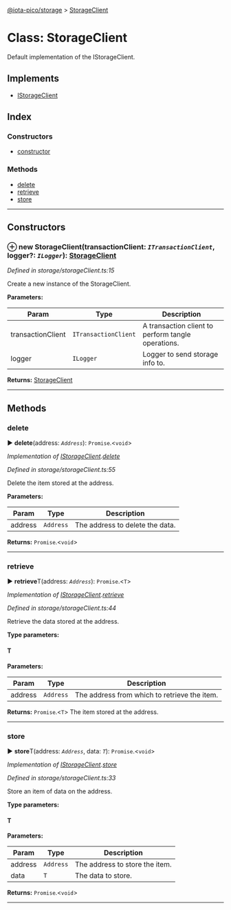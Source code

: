 [@iota-pico/storage](../README.md) > [StorageClient](../classes/storageclient.md)



# Class: StorageClient


Default implementation of the IStorageClient.

## Implements

* [IStorageClient](../interfaces/istorageclient.md)

## Index

### Constructors

* [constructor](storageclient.md#constructor)


### Methods

* [delete](storageclient.md#delete)
* [retrieve](storageclient.md#retrieve)
* [store](storageclient.md#store)



---
## Constructors
<a id="constructor"></a>


### ⊕ **new StorageClient**(transactionClient: *`ITransactionClient`*, logger?: *`ILogger`*): [StorageClient](storageclient.md)


*Defined in storage/storageClient.ts:15*



Create a new instance of the StorageClient.


**Parameters:**

| Param | Type | Description |
| ------ | ------ | ------ |
| transactionClient | `ITransactionClient`   |  A transaction client to perform tangle operations. |
| logger | `ILogger`   |  Logger to send storage info to. |





**Returns:** [StorageClient](storageclient.md)

---


## Methods
<a id="delete"></a>

###  delete

► **delete**(address: *`Address`*): `Promise`.<`void`>



*Implementation of [IStorageClient](../interfaces/istorageclient.md).[delete](../interfaces/istorageclient.md#delete)*

*Defined in storage/storageClient.ts:55*



Delete the item stored at the address.


**Parameters:**

| Param | Type | Description |
| ------ | ------ | ------ |
| address | `Address`   |  The address to delete the data. |





**Returns:** `Promise`.<`void`>





___

<a id="retrieve"></a>

###  retrieve

► **retrieve**T(address: *`Address`*): `Promise`.<`T`>



*Implementation of [IStorageClient](../interfaces/istorageclient.md).[retrieve](../interfaces/istorageclient.md#retrieve)*

*Defined in storage/storageClient.ts:44*



Retrieve the data stored at the address.


**Type parameters:**

#### T 
**Parameters:**

| Param | Type | Description |
| ------ | ------ | ------ |
| address | `Address`   |  The address from which to retrieve the item. |





**Returns:** `Promise`.<`T`>
The item stored at the address.






___

<a id="store"></a>

###  store

► **store**T(address: *`Address`*, data: *`T`*): `Promise`.<`void`>



*Implementation of [IStorageClient](../interfaces/istorageclient.md).[store](../interfaces/istorageclient.md#store)*

*Defined in storage/storageClient.ts:33*



Store an item of data on the address.


**Type parameters:**

#### T 
**Parameters:**

| Param | Type | Description |
| ------ | ------ | ------ |
| address | `Address`   |  The address to store the item. |
| data | `T`   |  The data to store. |





**Returns:** `Promise`.<`void`>





___


